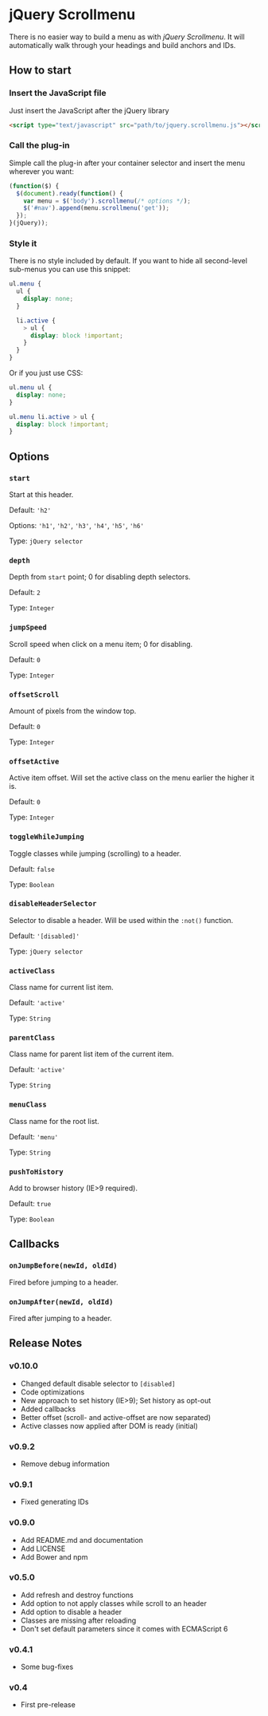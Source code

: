 # jQuery Scrollmenu
There is no easier way to build a menu as with _jQuery Scrollmenu_.
It will automatically walk through your headings and build anchors and IDs.

## How to start
### Insert the JavaScript file
Just insert the JavaScript after the jQuery library

```html
<script type="text/javascript" src="path/to/jquery.scrollmenu.js"></script>
```

### Call the plug-in
Simple call the plug-in after your container selector and insert the menu
wherever you want:

```javascript
(function($) {
  $(document).ready(function() {
    var menu = $('body').scrollmenu(/* options */);
    $('#nav').append(menu.scrollmenu('get'));
  });
}(jQuery));
```

### Style it
There is no style included by default.
If you want to hide all second-level sub-menus you can use this snippet:

```scss
ul.menu {
  ul {
    display: none;
  }   

  li.active {
    > ul {
      display: block !important;
    }
  }
}
```

Or if you just use CSS:

```css
ul.menu ul {
  display: none;
}   

ul.menu li.active > ul {
  display: block !important;
}
```

## Options
### `start`
Start at this header.

Default: `'h2'`

Options: `'h1'`, `'h2'`, `'h3'`, `'h4'`, `'h5'`, `'h6'`

Type: `jQuery selector`

### `depth`
Depth from `start` point; 0 for disabling depth selectors.

Default: `2`

Type: `Integer`

### `jumpSpeed`
Scroll speed when click on a menu item; 0 for disabling.

Default: `0`

Type: `Integer`

### `offsetScroll`
Amount of pixels from the window top.

Default: `0`

Type: `Integer`

### `offsetActive`
Active item offset. Will set the active class on the menu earlier the higher it is.

Default: `0`

Type: `Integer`

### `toggleWhileJumping`
Toggle classes while jumping (scrolling) to a header.

Default: `false`

Type: `Boolean`

### `disableHeaderSelector`
Selector to disable a header. Will be used within the `:not()` function.

Default: `'[disabled]'`

Type: `jQuery selector`

### `activeClass`
Class name for current list item.

Default: `'active'`

Type: `String`

### `parentClass`
Class name for parent list item of the current item.

Default: `'active'`

Type: `String`

### `menuClass`
Class name for the root list.

Default: `'menu'`

Type: `String`

### `pushToHistory`
Add to browser history (IE>9 required).

Default: `true`

Type: `Boolean`

## Callbacks
### `onJumpBefore(newId, oldId)`
Fired before jumping to a header.

### `onJumpAfter(newId, oldId)`
Fired after jumping to a header.

## Release Notes
### v0.10.0
- Changed default disable selector to `[disabled]`
- Code optimizations
- New approach to set history (IE>9); Set history as opt-out
- Added callbacks
- Better offset (scroll- and active-offset are now separated)
- Active classes now applied after DOM is ready (initial)

### v0.9.2
- Remove debug information

### v0.9.1
- Fixed generating IDs

### v0.9.0
- Add README.md and documentation
- Add LICENSE
- Add Bower and npm

### v0.5.0
- Add refresh and destroy functions
- Add option to not apply classes while scroll to an header
- Add option to disable a header
- Classes are missing after reloading
- Don't set default parameters since it comes with ECMAScript 6

### v0.4.1
- Some bug-fixes

### v0.4
- First pre-release

